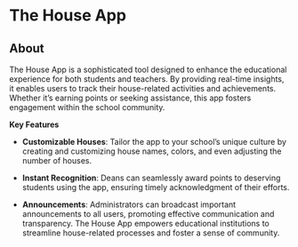 # The House App

## About
The House App is a sophisticated tool designed to enhance the educational experience for both students and teachers. By providing real-time insights, it enables users to track their house-related activities and achievements. Whether it’s earning points or seeking assistance, this app fosters engagement within the school community.

**Key Features**
* **Customizable Houses**: Tailor the app to your school’s unique culture by creating and customizing house names, colors, and even adjusting the number of houses.

* **Instant Recognition**: Deans can seamlessly award points to deserving students using the app, ensuring timely acknowledgment of their efforts.

* **Announcements**: Administrators can broadcast important announcements to all users, promoting effective communication and transparency.
The House App empowers educational institutions to streamline house-related processes and foster a sense of community.